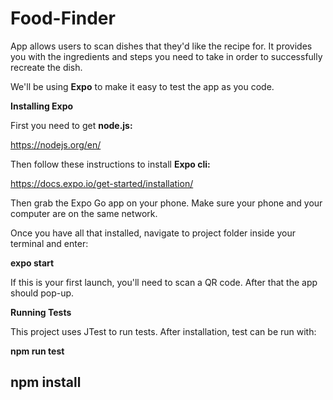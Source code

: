 # Food-Finder
App allows users to scan dishes that they'd like the recipe for. It provides you with the ingredients and steps you need to take in order to successfully recreate the dish.

We'll be using **Expo** to make it easy to test the app as you code.

**Installing Expo**

First you need to get **node.js:**

https://nodejs.org/en/

Then follow these instructions to install **Expo cli:**

https://docs.expo.io/get-started/installation/

Then grab the Expo Go app on your phone. Make sure your phone and your computer are on the same network.

Once you have all that installed, navigate to project folder inside your terminal and enter:

**expo start**

If this is your first launch, you'll need to scan a QR code. After that the app should pop-up.

**Running Tests**

This project uses JTest to run tests. After installation, test can be run with:

**npm run test**

## npm install